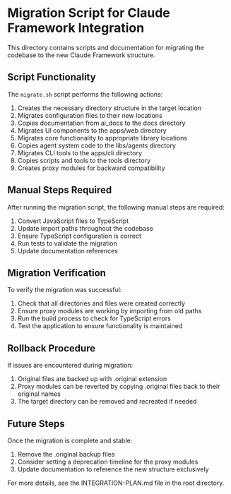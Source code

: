 # Migration Script for Claude Framework Integration

This directory contains scripts and documentation for migrating the codebase to the new Claude Framework structure.

## Script Functionality

The `migrate.sh` script performs the following actions:

1. Creates the necessary directory structure in the target location
2. Migrates configuration files to their new locations
3. Copies documentation from ai_docs to the docs directory
4. Migrates UI components to the apps/web directory
5. Migrates core functionality to appropriate library locations
6. Copies agent system code to the libs/agents directory
7. Migrates CLI tools to the apps/cli directory
8. Copies scripts and tools to the tools directory
9. Creates proxy modules for backward compatibility

## Manual Steps Required

After running the migration script, the following manual steps are required:

1. Convert JavaScript files to TypeScript
2. Update import paths throughout the codebase
3. Ensure TypeScript configuration is correct
4. Run tests to validate the migration
5. Update documentation references

## Migration Verification

To verify the migration was successful:

1. Check that all directories and files were created correctly
2. Ensure proxy modules are working by importing from old paths
3. Run the build process to check for TypeScript errors
4. Test the application to ensure functionality is maintained

## Rollback Procedure

If issues are encountered during migration:

1. Original files are backed up with .original extension
2. Proxy modules can be reverted by copying .original files back to their original names
3. The target directory can be removed and recreated if needed

## Future Steps

Once the migration is complete and stable:

1. Remove the .original backup files
2. Consider setting a deprecation timeline for the proxy modules
3. Update documentation to reference the new structure exclusively

For more details, see the INTEGRATION-PLAN.md file in the root directory.
